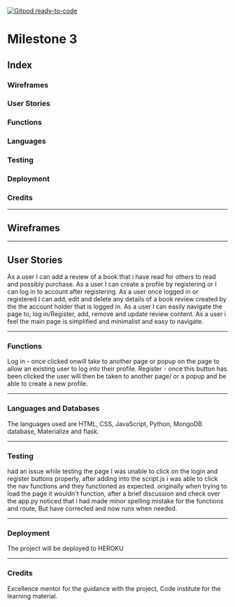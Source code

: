 [![Gitpod ready-to-code](https://img.shields.io/badge/Gitpod-ready--to--code-blue?logo=gitpod)]()

# Milestone 3

## Index

### Wireframes
### User Stories
### Functions
### Languages
### Testing
### Deployment
### Credits

---

## Wireframes


---

## User Stories

As a user I can add a review of a book that i have read for others to read and possibly purchase.
As a user I can create a profile by registering or I can log in to account after registering.
As a user once logged in or registered I can add, edit and delete any details of a book review created by the the account holder that is logged in.
As a user I can easily navigate the page to, log in/Register, add, remove and update review content.
As a user i feel the main page is simplified and minimalist and easy to navigate.

---

### Functions
Log in - once clicked onwill take to another page or popup on the page to allow an existing user to log into their profile.
Register - once this button has been clicked the user will then be taken to another page/ or a popup and be able to create a new profile.


---

### Languages and Databases

The languages used are HTML, CSS, JavaScript, Python, MongoDB database, Materialize and flask.

---

### Testing

had an issue while testing the page I was unable to click on the login and register buttons properly, after adding into the script.js i was able to click the nav functions and they functioned as expected.
originally when trying to load the page it wouldn't function, after a brief discussion and check over the app.py noticed that i had made minor spelling mistake for the functions and route, But have corrected and now runs when needed.


---

### Deployment

The project will be deployed to HEROKU 

---

### Credits

Excellence mentor for the guidance with the project, Code institute for the learning material.  